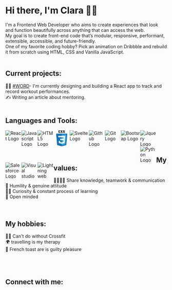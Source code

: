 # Hi there, I'm Clara 👋🏻 

I'm a Frontend Web Developer who aims to create experiences that look and function beautifully across anything that can access the web. <br>My goal is to create front-end code that’s modular, responsive, performant, extensible, accessible, and future-friendly.<br>
One of my favorite coding hobby? Pick an animation on Dribbble and rebuild it from scratch using HTML, CSS and Vanilla JavaScript.
<br />
<br />

## Current projects:
:weight_lifting_woman: [#WORD](https://workoutrecorddiary.netlify.app/)- I'm currently designing and building a React app to track and record workout performances.<br>
:writing_hand: Writing an article about mentoring.
<br />
<br />

## Languages and Tools:
<img align="left" src="https://cdn.worldvectorlogo.com/logos/react-2.svg" alt="React Logo" width="50" height="50"/> <img align="left" src="https://cdn.worldvectorlogo.com/logos/logo-javascript.svg" alt="Javascript Logo" width="50" height="50"/> <img align="left" src="https://cdn.worldvectorlogo.com/logos/html5-2.svg" alt="HTML5 Logo" width="50" height="50"/>  <img align="left" alt="CSS3"  width="50" src="https://raw.githubusercontent.com/github/explore/80688e429a7d4ef2fca1e82350fe8e3517d3494d/topics/css/css.png" /> <img align="left" src="https://cdn.worldvectorlogo.com/logos/svelte-wordmark-1.svg" alt="Svelte Logo" width="60" height="60"/> <img align="left" src="https://cdn.worldvectorlogo.com/logos/github-icon-1.svg" alt="Github Logo" width="50" height="50"/>  <img align="left" src="https://cdn.worldvectorlogo.com/logos/git-icon.svg" alt="Git Logo" width="50" height="50"/>  <img align="left" src="https://cdn.worldvectorlogo.com/logos/bootstrap-5.svg" alt="Bootsrap Logo" width="60" height="60"/>  <img align="left" src="https://cdn.worldvectorlogo.com/logos/jquery.svg" alt="Jquery Logo" width="50" height="50"/>   <img align="left" src="https://cdn.worldvectorlogo.com/logos/python-4.svg" alt="Python Logo" width="50" height="50"/> <img align="left" src="https://cdn.worldvectorlogo.com/logos/salesforce-2.svg" alt="Salesforce Logo" width="50" height="50"/> <img align="left" src="https://cdn.worldvectorlogo.com/logos/visual-studio-code.svg" alt="Visual studio code Logo" width="50" height="50"/> <img align="left" src="https://webcomponents.dev/assets/lib/lwc.svg" alt="Lightning web component" width="50" height="50"/>
<br />
<br />
<br />

## My values:
:family_woman_woman_girl_boy: Share knowledge, teamwork & communication<br>
:white_heart: Humility & genuine attitude<br>
:woman_student: Curiosity & constant process of learning<br>
:palms_up_together: Open minded
<br />
<br />
<br />

## My hobbies:
:weight_lifting_woman: Can't do without Crossfit<br />
:earth_africa: travelling is my therapy<br />
:bread: French toast are is guilty pleasure<br />
<br />
<br />
<br />

## Connect with me:


<br />
<br />

